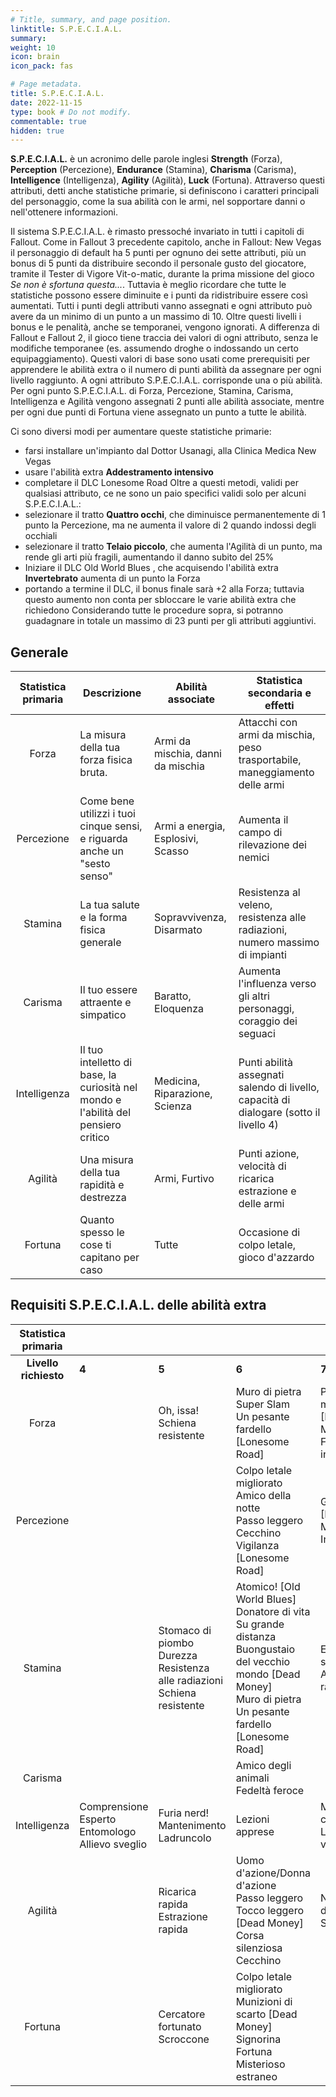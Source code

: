 ```yaml
---
# Title, summary, and page position.
linktitle: S.P.E.C.I.A.L.
summary: 
weight: 10
icon: brain
icon_pack: fas

# Page metadata.
title: S.P.E.C.I.A.L.
date: 2022-11-15
type: book # Do not modify.
commentable: true
hidden: true
---
```





<div class="fnv">

**S.P.E.C.I.A.L.** è un acronimo delle parole inglesi **Strength** (Forza), **Perception** (Percezione), **Endurance** (Stamina), **Charisma** (Carisma), **Intelligence** (Intelligenza), **Agility** (Agilità), **Luck** (Fortuna). Attraverso questi attributi, detti anche statistiche primarie, si definiscono i caratteri principali del personaggio, come la sua abilità con le armi, nel sopportare danni o nell'ottenere informazioni.

Il sistema S.P.E.C.I.A.L. è rimasto pressoché invariato in tutti i capitoli di Fallout. Come in Fallout 3 precedente capitolo, anche in Fallout: New Vegas il personaggio di default ha 5 punti per ognuno dei sette attributi, più un bonus di 5 punti da distribuire secondo il personale gusto del giocatore, tramite il Tester di Vigore Vit-o-matic, durante la prima missione del gioco *Se non è sfortuna questa...*. Tuttavia è meglio ricordare che tutte le statistiche possono essere diminuite e i punti da ridistribuire essere così aumentati. Tutti i punti degli attributi vanno assegnati e ogni attributo può avere da un minimo di un punto a un massimo di 10. Oltre questi livelli i bonus e le penalità, anche se temporanei, vengono ignorati.
A differenza di Fallout e Fallout 2, il gioco tiene traccia dei valori di ogni attributo, senza le modifiche temporanee (es. assumendo droghe o indossando un certo equipaggiamento). Questi valori di base sono usati come prerequisiti per apprendere le abilità extra o il numero di punti abilità da assegnare per ogni livello raggiunto. A ogni attributo S.P.E.C.I.A.L. corrisponde una o più abilità. Per ogni punto S.P.E.C.I.A.L. di Forza, Percezione, Stamina, Carisma, Intelligenza e Agilità vengono assegnati 2 punti alle abilità associate, mentre per ogni due punti di Fortuna viene assegnato un punto a tutte le abilità.

Ci sono diversi modi per aumentare queste statistiche primarie:
- farsi installare un'impianto dal Dottor Usanagi, alla Clinica Medica New Vegas
- usare l'abilità extra **Addestramento intensivo**
- completare il DLC Lonesome Road
Oltre a questi metodi, validi per qualsiasi attributo, ce ne sono un paio specifici validi solo per alcuni S.P.E.C.I.A.L.:
- selezionare il tratto **Quattro occhi**, che diminuisce permanentemente di 1 punto la Percezione, ma ne aumenta il valore di 2 quando indossi degli
occhiali
- selezionare il tratto **Telaio piccolo**, che aumenta l'Agilità di un punto, ma rende gli arti più fragili, aumentando il danno subito del 25%
- Iniziare il DLC Old World Blues , che acquisendo l'abilità extra **Invertebrato** aumenta di un punto la Forza
- portando a termine il DLC, il bonus finale sarà +2 alla Forza; tuttavia questo aumento non conta per sbloccare le varie abilità extra che richiedono
Considerando tutte le procedure sopra, si potranno guadagnare in totale un massimo di 23 punti per gli attributi aggiuntivi.

## Generale

| Statistica primaria | Descrizione                                                                        | Abilità associate                 | Statistica secondaria e effetti                                                        |
| :-----------------: | ---------------------------------------------------------------------------------- | --------------------------------- | -------------------------------------------------------------------------------------- |
|        Forza        | La misura della tua forza fisica bruta.                                            | Armi da mischia, danni da mischia                   | Attacchi con armi da mischia, peso trasportabile, maneggiamento delle armi             |
|     Percezione      | Come bene utilizzi i tuoi cinque sensi, e riguarda anche un "sesto senso"          | Armi a energia, Esplosivi, Scasso | Aumenta il campo di rilevazione dei nemici                                             |
|       Stamina       | La tua salute e la forma fisica generale                                           | Sopravvivenza, Disarmato          | Resistenza al veleno, resistenza alle radiazioni, numero massimo di impianti           |
|       Carisma       | Il tuo essere attraente e simpatico                                                | Baratto, Eloquenza                | Aumenta l'influenza verso gli altri personaggi, coraggio dei seguaci                   |
|    Intelligenza     | Il tuo intelletto di base, la curiosità nel mondo e l'abilità del pensiero critico | Medicina, Riparazione, Scienza    | Punti abilità assegnati salendo di livello, capacità di dialogare (sotto il livello 4) |
|       Agilità       | Una misura della tua rapidità e destrezza                                          | Armi, Furtivo                     | Punti azione, velocità di ricarica estrazione e delle armi                             |
|       Fortuna       | Quanto spesso le cose ti capitano per caso                                         | Tutte                             | Occasione di colpo letale, gioco d'azzardo                                             |



## Requisiti S.P.E.C.I.A.L. delle abilità extra


|  Statistica primaria  |                                                          |                                                                                  |                                                                                                                                                                             |                                                  |                                                        |
| :-------------------: | :------------------------------------------------------- | :------------------------------------------------------------------------------- | :-------------------------------------------------------------------------------------------------------------------------------------------------------------------------- | :----------------------------------------------- | :----------------------------------------------------- |
| **Livello richiesto** | **4**                                                    | **5**                                                                            | **6**                                                                                                                                                                       | **7**                                            | **8**                                                  |
|         Forza         |                                                          | Oh, issa!<br>Schiena resistente                                                  | Muro di pietra<br>Super Slam<br>Un pesante fardello [Lonesome Road]                                                                                                         | Peso massimo [Dead Money]<br>Forza inarrestabile |                                                        |
|      Percezione       |                                                          |                                                                                  | Colpo letale migliorato<br>Amico della notte<br>Passo leggero<br>Cecchino<br>Vigilanza [Lonesome Road]                                                                      | Gambizzatore [Dead Money]<br>Infiltrato          |                                                        |
|        Stamina        |                                                          | Stomaco di piombo<br>Durezza<br>Resistenza alle radiazioni<br>Schiena resistente | Atomico! [Old World Blues]<br>Donatore di vita<br>Su grande distanza<br>Buongustaio del vecchio mondo [Dead Money]<br>Muro di pietra<br>Un pesante fardello [Lonesome Road] | Energia solare<br>Assorbi radiazioni             | Impianto GRX [Old World Blues]<br>Bellezza radioattiva |
|        Carisma        |                                                          |                                                                                  | Amico degli animali<br>Fedeltà feroce                                                                                                                                       |                                                  |                                                        |
|     Intelligenza      | Comprensione<br>Esperto<br>Entomologo<br>Allievo sveglio | Furia nerd!<br>Mantenimento<br>Ladruncolo                                        | Lezioni apprese                                                                                                                                                             | Mago del computer<br>Lettore vorace              |                                                        |
|        Agilità        |                                                          | Ricarica rapida<br>Estrazione rapida                                             | Uomo d'azione/Donna d'azione<br>Passo leggero<br>Tocco leggero [Dead Money]<br>Corsa silenziosa<br>Cecchino                                                                 | Nervi d'acciaio<br>Sventratore                   | Corriere dei tunnel [Lonesome Road]                    |
|        Fortuna        |                                                          | Cercatore fortunato<br>Scroccone                                                 | Colpo letale migliorato<br>Munizioni di scarto [Dead Money]<br>Signorina Fortuna<br>Misterioso estraneo                                                                     |                                                  |                                                        |


</div>

